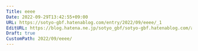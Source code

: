 ```yaml
---
Title: eeee
Date: 2022-09-29T13:42:55+09:00
URL: https://sotyo-gbf.hatenablog.com/entry/2022/09/eeee/_1
EditURL: https://blog.hatena.ne.jp/sotyo_gbf/sotyo-gbf.hatenablog.com/atom/entry/4207112889922947865
Draft: true
CustomPath: 2022/09/eeee/
---
```


